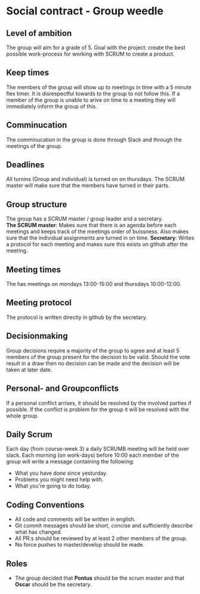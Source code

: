 # Social contract - Group weedle

## Level of ambition

The group will aim for a grade of 5.
Goal with the project: create the best possible work-process for working with SCRUM to create a product.

## Keep times

The members of the group will show up to meetings in time with a 5 minute flex timer. It is disrespectful towards to the group to not follow this. If a member of the group is unable to arive on time to a meeting they will immediately inform the group of this.

## Comminucation

The comminucation in the group is done through Slack and through the meetings of the group.

## Deadlines

All turnins (Group and individual) is turned on on thursdays. The SCRUM master will make sure that the members have turned in their parts.

## Group structure

The group has a SCRUM master / group leader and a secretary.  
**The SCRUM master**: Makes sure that there is an agenda before each meetings and keeps track of the meetings order of buissness. Also makes sure that the individual assignments are turned in on time.
**Secretary**: Writes a protocol for each meeting and makes sure this exists on github after the meeting.

## Meeting times

The has meetings on mondays 13:00-15:00 and thursdays 10:00-12:00.

## Meeting protocol

The protocol is written directly in github by the secretary.

## Decisionmaking

Group decisions require a majority of the group to agree and at least 5 members of the group present for the decision to be valid. Should the vote result in a draw then no decision can be made and the decision will be taken at later date.

## Personal- and Groupconflicts

If a personal conflict arrises, it should be resolved by the involved parties if possible. If the conflict is problem for the group it will be resolved with the whole group.

## Daily Scrum

Each day (from course-week 3) a daily SCRUMB meeting will be held over slack. Each morning (on work-days) before 10:00 each member of the group will write a message containing the following:

- What you have done since yesturday.
- Problems you might need help with.
- What you're going to do today.

## Coding Conventions

- All code and comments will be written in english.
- Git commit messages should be short, concise and sufficiently describe what has changed.
- All PR:s should be reviewed by at least 2 other members of the group.
- No force pushes to master/develop should be made.

## Roles

- The group decided that **Pontus** should be the scrum master and that **Oscar** should be the secretary.
